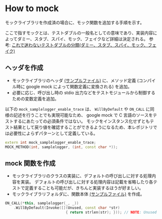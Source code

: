 # How to mock

モックライブラリを作成済の場合に、モック関数を追加する手順を示す。

ここで指すモックとは、テストダブルの一般名としての意味であり、実装内容によってダミー、スタブ、スパイ、モック、フェイクなど詳細は決定される。 参考: [これで迷わないテストダブルの分類(ダミー、スタブ、スパイ、モック、フェイク)](https://qiita.com/marchin_1989/items/3abaf7d57c501bb2c5a6)

## ヘッダを作成

- モックライブラリのヘッダ [(サンプルファイル)](test/include/mock_sample.h) に、メソッド定義 (コンパイル時に google mock によって関数定義に変換される) を追加。
- 必要に応じ、呼び出し時の stdio 出力などをテストモジュールから制御するための変数定義を追加。

以下の `mock_samplelogger_enable_trace` は、 `WillByDefault` や `ON_CALL` に同様の記述を行うことでも実現可能なため、 google mock で C 言語のソースをテストするにあたっての必須条件ではない。 モックをインスタンス化せずともテスト結果として戻り値を確認することができるようになるため、本レポジトリでは必要性によらずパターンとして定義している。

```cpp
extern int mock_samplelogger_enable_trace;
MOCK_METHOD(int, samplelogger, (int, const char *));
```

## mock 関数を作成

- モックライブラリのクラスの実装に、デフォルトの呼び出しに対する処理内容を実装。
  デフォルトの呼び出しに対する処理内容は記載を省略したり各テストで定義することも可能だが、きちんと実装するほうが好ましい。
- モックライブラリフォルダに、関数本体 [(サンプルファイル)](test/libsrc/mocksample/mock_samplelogger.cc) を作成。

```cpp
ON_CALL(*this, samplelogger(_, _))
    .WillByDefault(Invoke([](Unused, const char *str)
                            { return strlen(str); })); // NOTE: Unused を使うと未使用パラメータの警告を避け、かつ、未使用である旨が明確になる
```
